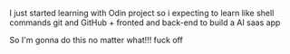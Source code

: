 I just started learning with Odin project so i expecting to learn like shell
commands git and GitHub + fronted and back-end to build a AI saas app
<!-- asdfsd
sdfsdfsdf
fdsfds
sdfsdfdfds
sdf
sf
sdfsdf -->
So I'm gonna do this no matter what!!!
fuck off
